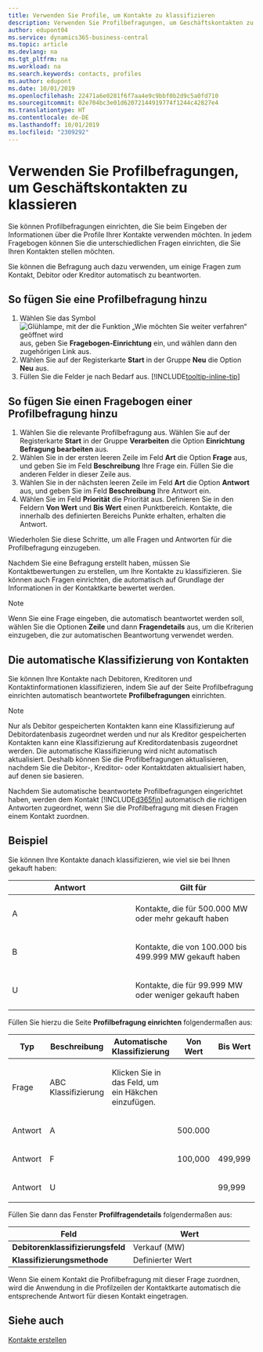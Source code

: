 ```yaml
---
title: Verwenden Sie Profile, um Kontakte zu klassifizieren
description: Verwenden Sie Profilbefragungen, um Geschäftskontakten zu klassieren
author: edupont04
ms.service: dynamics365-business-central
ms.topic: article
ms.devlang: na
ms.tgt_pltfrm: na
ms.workload: na
ms.search.keywords: contacts, profiles
ms.author: edupont
ms.date: 10/01/2019
ms.openlocfilehash: 22471a6e0281f6f7aa4e9c9bbf0b2d9c5a0fd710
ms.sourcegitcommit: 02e704bc3e01d62072144919774f1244c42827e4
ms.translationtype: HT
ms.contentlocale: de-DE
ms.lasthandoff: 10/01/2019
ms.locfileid: "2309292"
---
```

# <a name="use-profile-questionnaires-to-classify-business-contacts"></a>Verwenden Sie Profilbefragungen, um Geschäftskontakten zu klassieren
Sie können Profilbefragungen einrichten, die Sie beim Eingeben der Informationen über die Profile Ihrer Kontakte verwenden möchten. In jedem Fragebogen können Sie die unterschiedlichen Fragen einrichten, die Sie Ihren Kontakten stellen möchten.  

Sie können die Befragung auch dazu verwenden, um einige Fragen zum Kontakt, Debitor oder Kreditor automatisch zu beantworten.  

## <a name="to-add-a-profile-questionnaire"></a>So fügen Sie eine Profilbefragung hinzu
1.  Wählen Sie das Symbol ![Glühlampe, mit der die Funktion „Wie möchten Sie weiter verfahren“ geöffnet wird](media/ui-search/search_small.png "Wie möchten Sie weiter verfahren?") aus, geben Sie **Fragebogen-Einrichtung** ein, und wählen dann den zugehörigen Link aus.  
2.  Wählen Sie auf der Registerkarte **Start** in der Gruppe **Neu** die Option **Neu** aus.  
3.  Füllen Sie die Felder je nach Bedarf aus. [!INCLUDE[tooltip-inline-tip](includes/tooltip-inline-tip_md.md)]  

## <a name="to-add-questions-to-a-profile-questionnaire"></a>So fügen Sie einen Fragebogen einer Profilbefragung hinzu
1.  Wählen Sie die relevante Profilbefragung aus. Wählen Sie auf der Registerkarte **Start** in der Gruppe **Verarbeiten** die Option **Einrichtung Befragung bearbeiten** aus.  
2.  Wählen Sie in der ersten leeren Zeile im Feld **Art** die Option **Frage** aus, und geben Sie im Feld **Beschreibung** Ihre Frage ein. Füllen Sie die anderen Felder in dieser Zeile aus.  
3.  Wählen Sie in der nächsten leeren Zeile im Feld **Art** die Option **Antwort** aus, und geben Sie im Feld **Beschreibung** Ihre Antwort ein.  
4.  Wählen Sie im Feld **Priorität** die Priorität aus. Definieren Sie in den Feldern **Von Wert** und **Bis Wert** einen Punktbereich. Kontakte, die innerhalb des definierten Bereichs Punkte erhalten, erhalten die Antwort.  

Wiederholen Sie diese Schritte, um alle Fragen und Antworten für die Profilbefragung einzugeben.

Nachdem Sie eine Befragung erstellt haben, müssen Sie Kontaktbewertungen zu erstellen, um Ihre Kontakte zu klassifizieren. Sie können auch Fragen einrichten, die automatisch auf Grundlage der Informationen in der Kontaktkarte bewertet werden.  

> [!NOTE]
> Wenn Sie eine Frage eingeben, die automatisch beantwortet werden soll, wählen Sie die Optionen <STRONG>Zeile</STRONG> und dann <STRONG>Fragendetails</STRONG> aus, um die Kriterien einzugeben, die zur automatischen Beantwortung verwendet werden.

## <a name="the-automatic-classification-of-contacts"></a>Die automatische Klassifizierung von Kontakten
Sie können Ihre Kontakte nach Debitoren, Kreditoren und Kontaktinformationen klassifizieren, indem Sie auf der Seite Profilbefragung einrichten automatisch beantwortete **Profilbefragungen** einrichten.  

> [!NOTE]
> Nur als Debitor gespeicherten Kontakten kann eine Klassifizierung auf Debitordatenbasis zugeordnet werden und nur als Kreditor gespeicherten Kontakten kann eine Klassifizierung auf Kreditordatenbasis zugeordnet werden. Die automatische Klassifizierung wird nicht automatisch aktualisiert. Deshalb können Sie die Profilbefragungen aktualisieren, nachdem Sie die Debitor-, Kreditor- oder Kontaktdaten aktualisiert haben, auf denen sie basieren.  

Nachdem Sie automatische beantwortete Profilbefragungen eingerichtet haben, werden dem Kontakt [!INCLUDE[d365fin](includes/d365fin_md.md)] automatisch die richtigen Antworten zugeordnet, wenn Sie die Profilbefragung mit diesen Fragen einem Kontakt zuordnen.  

## <a name="example"></a>Beispiel
Sie können Ihre Kontakte danach klassifizieren, wie viel sie bei Ihnen gekauft haben:

<table>
<colgroup>
<col style="width: 50%" />
<col style="width: 50%" />
</colgroup>
<thead>
<tr class="header">
<th><strong>Antwort</strong></th>
<th><strong>Gilt für</strong></th>
</tr>
</thead>
<tbody>
<tr class="odd">
<td><p>A</p></td>
<td><p>Kontakte, die für 500.000 MW oder mehr gekauft haben</p></td>
</tr>
<tr class="even">
<td><p>B</p></td>
<td><p>Kontakte, die von 100.000 bis 499.999 MW gekauft haben</p></td>
</tr>
<tr class="odd">
<td><p>U</p></td>
<td><p>Kontakte, die für 99.999 MW oder weniger gekauft haben</p></td>
</tr>
</tbody>
</table>

Füllen Sie hierzu die Seite **Profilbefragung einrichten** folgendermaßen aus:


<table>
<colgroup>
<col style="width: 20%" />
<col style="width: 20%" />
<col style="width: 20%" />
<col style="width: 20%" />
<col style="width: 20%" />
</colgroup>
<thead>
<tr class="header">
<th><strong>Typ</strong></th>
<th><strong>Beschreibung</strong></th>
<th><strong>Automatische Klassifizierung</strong></th>
<th><strong>Von Wert</strong></th>
<th><strong>Bis Wert</strong></th>
</tr>
</thead>
<tbody>
<tr class="odd">
<td><p>Frage</p></td>
<td><p>ABC Klassifizierung</p></td>
<td><p>Klicken Sie in das Feld, um ein Häkchen einzufügen.</p></td>
<td><p> </p></td>
<td><p> </p></td>
</tr>
<tr class="even">
<td><p>Antwort</p></td>
<td><p>A</p></td>
<td><p> </p></td>
<td><p>500.000</p></td>
<td><p> </p></td>
</tr>
<tr class="odd">
<td><p>Antwort</p></td>
<td><p>F</p></td>
<td><p> </p></td>
<td><p>100,000</p></td>
<td><p>499,999</p></td>
</tr>
<tr class="even">
<td><p>Antwort</p></td>
<td><p>U</p></td>
<td><p> </p></td>
<td><p> </p></td>
<td><p>99,999</p></td>
</tr>
</tbody>
</table>

Füllen Sie dann das Fenster **Profilfragendetails** folgendermaßen aus:
<table>
<colgroup>
<col style="width: 50%" />
<col style="width: 50%" />
</colgroup>
<thead>
<tr class="header">
<th><strong>Feld</strong></th>
<th><strong>Wert</strong></th>
</tr>
</thead>
<tbody>
<tr>
<td><strong>Debitorenklassifizierungsfeld</strong></td>
<td><emphasis>Verkauf (MW)</emphasis></td>
</tr>
<tr>
<td><strong>Klassifizierungsmethode</strong></td>
<td><emphasis>Definierter Wert</emphasis></td>
</tr>
</tbody>
</table>

Wenn Sie einem Kontakt die Profilbefragung mit dieser Frage zuordnen, wird die Anwendung in die Profilzeilen der Kontaktkarte automatisch die entsprechende Antwort für diesen Kontakt eingetragen.

## <a name="see-also"></a>Siehe auch
[Kontakte erstellen](marketing-create-contact-companies.md)  
